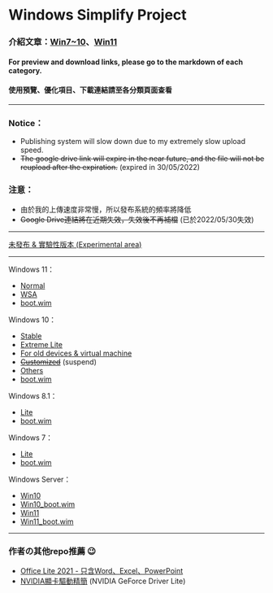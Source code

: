 # Windows Simplify Project

### 介紹文章：[Win7~10](https://home.gamer.com.tw/artwork.php?sn=4971603)、[Win11](https://home.gamer.com.tw/artwork.php?sn=5193340)

#### For preview and download links, please go to the markdown of each category.

#### 使用預覽、優化項目、下載連結請至各分類頁面查看

----

### Notice：
- Publishing system will slow down due to my extremely slow upload speed.
- ~~The google drive link will expire in the near future, and the file will not be reupload after the expiration.~~ (expired in 30/05/2022)

### 注意：
- 由於我的上傳速度非常慢，所以發布系統的頻率將降低
- ~~Google Drive連結將在近期失效，失效後不再補檔~~ (已於2022/05/30失效)

----

[未發布 & 實驗性版本 (Experimental area)](/experimental/release.md)

----

Windows 11：
- [Normal](/11/normal.md)
- [WSA](/11/wsa.md)
- [boot.wim](/11/boot.md)

Windows 10：
- [Stable](/10/stable.md)
- [Extreme Lite](/10/extreme.md)
- [For old devices & virtual machine](/10/old_device.md)
- ~~[Customized](/10/customized.md)~~ (suspend)
- [Others](/10/others.md)
- [boot.wim](/10/boot.md)

Windows 8.1：
- [Lite](/8.1/release.md)
- [boot.wim](/8.1/boot.md)

Windows 7：
- [Lite](/7/release.md)
- [boot.wim](/7/boot.md)

Windows Server：
- [Win10](/server/w10.md)
- [Win10_boot.wim](/server/w10_boot.md)
- [Win11](/server/w11.md)
- [Win11_boot.wim](/server/w11_boot.md)

----

### 作者の其他repo推薦 😉
- [Office Lite 2021 - 只含Word、Excel、PowerPoint](https://github.com/WhatTheBlock/Office-Lite)
- [NVIDIA顯卡驅動精簡](https://github.com/WhatTheBlock/GeForce-Driver-Lite) (NVIDIA GeForce Driver Lite)
